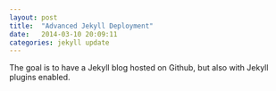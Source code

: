 ```yaml
---
layout: post
title:  "Advanced Jekyll Deployment"
date:   2014-03-10 20:09:11
categories: jekyll update
---
```


The goal is to have a Jekyll blog hosted on Github, but also with Jekyll plugins enabled.